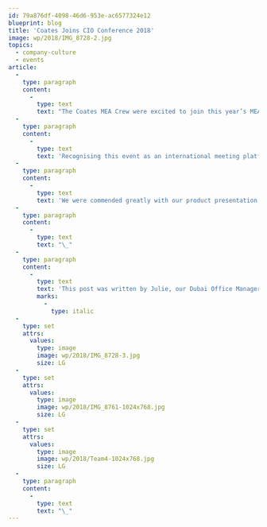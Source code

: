 ```yaml
---
id: 79a876df-4098-46d6-953e-ac6577324e12
blueprint: blog
title: 'Coates Joins CIO Conference 2018'
image: wp/2018/IMG_8728-2.jpg
topics:
  - company-culture
  - events
article:
  -
    type: paragraph
    content:
      -
        type: text
        text: "The Coates MEA Crew were excited to join this year’s MEA CIO Conference, a market facing McDonald’s event. As one of the key business partners of McDonald’s, we were proud to present our latest products and solutions to the entire group of foundational markets based in the Middle East region. The 2018 MEA CIO Conference was held from the 8th\_to 10th\_of July at the Renaissance Hotel Downtown Dubai, UAE."
  -
    type: paragraph
    content:
      -
        type: text
        text: 'Recognising this event as an international meeting platform, we engaged with the key decision makers from each McDonald’s market and McDonald’s management with ease as they were very happy with our presentation being clear, concise, and on point. They were also delighted to meet our team and appreciative of our presence in the region.'
  -
    type: paragraph
    content:
      -
        type: text
        text: 'We were commended greatly with our product presentation and display. It was such a great opportunity to build closer and stronger relationships with McDonald’s businesses in the MEA region.'
  -
    type: paragraph
    content:
      -
        type: text
        text: "\_"
  -
    type: paragraph
    content:
      -
        type: text
        text: 'This post was written by Julie, our Dubai Office Manager.'
        marks:
          -
            type: italic
  -
    type: set
    attrs:
      values:
        type: image
        image: wp/2018/IMG_8728-3.jpg
        size: LG
  -
    type: set
    attrs:
      values:
        type: image
        image: wp/2018/IMG_8761-1024x768.jpg
        size: LG
  -
    type: set
    attrs:
      values:
        type: image
        image: wp/2018/Team4-1024x768.jpg
        size: LG
  -
    type: paragraph
    content:
      -
        type: text
        text: "\_"
---
```

